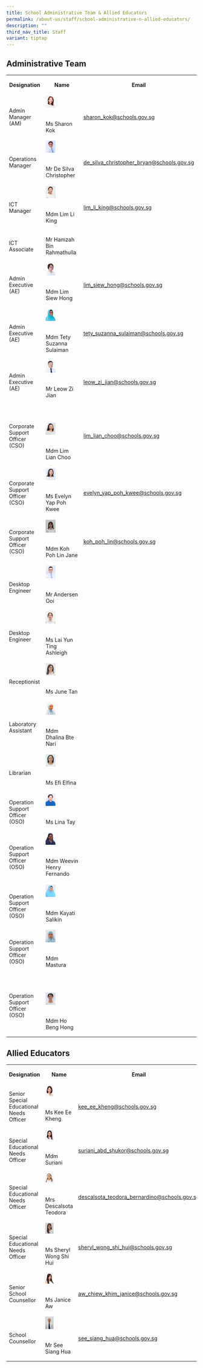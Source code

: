 ```yaml
---
title: School Administrative Team & Allied Educators
permalink: /about-us/staff/school-administrative-n-allied-educators/
description: ""
third_nav_title: Staff
variant: tiptap
---
```

<h2>Administrative Team</h2><table><tbody><tr><th rowspan="1" colspan="1"><p><strong>Designation</strong></p></th><th rowspan="1" colspan="1"><p><strong>Name</strong></p></th><th rowspan="1" colspan="1"><p><strong>Email</strong></p></th></tr><tr><td rowspan="1" colspan="1"><p>Admin Manager (AM)</p></td><td rowspan="1" colspan="1"><div class="isomer-image-wrapper"><img style="width:30%" height="auto" width="100%" src="/images/130)%20Ms%20Sharon%20Chantale%20Kok%20Yeng%20Ling.jpeg"></div><p><br>Ms Sharon Kok</p></td><td rowspan="1" colspan="1"><p><a href="sharon_kok@schools.gov.sg" rel="noopener noreferrer nofollow" target="_blank"><u>sharon_kok@schools.gov.sg</u></a></p></td></tr><tr><td rowspan="1" colspan="1"><p>Operations Manager</p></td><td rowspan="1" colspan="1"><div class="isomer-image-wrapper"><img style="width:30%" height="auto" width="100%" src="/images/115)%20MR%20DE%20SILVA%20CHRISTOPHER%20BRYAN.jpeg"></div><p><br>Mr De Silva Christopher</p></td><td rowspan="1" colspan="1"><p><a href="de_silva_christopher_bryan@schools.gov.sg" rel="noopener noreferrer nofollow" target="_blank"><u>de_silva_christopher_bryan@schools.gov.sg</u></a></p></td></tr><tr><td rowspan="1" colspan="1"><p>ICT Manager</p></td><td rowspan="1" colspan="1"><div class="isomer-image-wrapper"><img style="width:30%" height="auto" width="100%" src="/images/Li%20King.png"></div><p><br>Mdm Lim Li King<br></p></td><td rowspan="1" colspan="1"><p><a href="lim_li_king@schools.gov.sg" rel="noopener noreferrer nofollow" target="_blank"><u>lim_li_king@schools.gov.sg</u></a></p></td></tr><tr><td rowspan="1" colspan="1"><p>ICT Associate</p></td><td rowspan="1" colspan="1"><p></p><p></p><p>Mr Hamzah Bin Rahmathulla</p></td><td rowspan="1" colspan="1"><p></p></td></tr><tr><td rowspan="1" colspan="1"><p>Admin Executive (AE)</p></td><td rowspan="1" colspan="1"><div class="isomer-image-wrapper"><img style="width:30%" height="auto" width="100%" src="/images/147%20Mdm%20Liew%20Siew%20Hong%20Alicia.jpeg"></div><p><br>Mdm Lim Siew Hong</p></td><td rowspan="1" colspan="1"><p><a href="lim_siew_hong@schools.gov.sg" rel="noopener noreferrer nofollow" target="_blank"><u>lim_siew_hong@schools.gov.sg</u></a></p></td></tr><tr><td rowspan="1" colspan="1"><p>Admin Executive (AE)</p></td><td rowspan="1" colspan="1"><div class="isomer-image-wrapper"><img style="width:30%" height="auto" width="100%" src="/images/138)%20Mdm%20Tety%20Suzanna%20Binte%20Sulaiman.jpeg"></div><p><br>Mdm Tety Suzanna Sulaiman<br></p></td><td rowspan="1" colspan="1"><p><a href="tety_suzanna_sulaiman@schools.gov.sg" rel="noopener noreferrer nofollow" target="_blank"><u>tety_suzanna_sulaiman@schools.gov.sg</u></a></p></td></tr><tr><td rowspan="1" colspan="1"><p>Admin Executive (AE)</p></td><td rowspan="1" colspan="1"><div class="isomer-image-wrapper"><img style="width:30%" height="auto" width="100%" src="/images/141)%20Mr%20Leow%20Zi%20Jian.jpeg"></div><p><br>Mr Leow Zi Jian</p></td><td rowspan="1" colspan="1"><p><a href="leow_zi_jian@schools.gov.sg" rel="noopener noreferrer nofollow" target="_blank"><u>leow_zi_jian@schools.gov.sg</u></a></p></td></tr><tr><td rowspan="1" colspan="1"><p>Corporate Support Officer (CSO)</p></td><td rowspan="1" colspan="1"><p><br></p><div class="isomer-image-wrapper"><img style="width:30%" height="auto" width="100%" src="/images/95)%20MDM%20LIM%20LIAN%20CHOO.jpeg"></div><p><br>Mdm Lim Lian Choo</p></td><td rowspan="1" colspan="1"><p><a href="lim_lian_choo@schools.gov.sg" rel="noopener noreferrer nofollow" target="_blank"><u>lim_lian_choo@schools.gov.sg</u></a></p></td></tr><tr><td rowspan="1" colspan="1"><p>Corporate Support Officer (CSO)</p></td><td rowspan="1" colspan="1"><div class="isomer-image-wrapper"><img style="width:30%" height="auto" width="100%" src="/images/135)%20Mdm%20Evelyn%20Yap%20Poh%20Kwee.jpeg"></div><p><br>Ms Evelyn Yap Poh Kwee</p></td><td rowspan="1" colspan="1"><p><a href="evelyn_yap_poh_kwee@schools.gov.sg" rel="noopener noreferrer nofollow" target="_blank"><u>evelyn_yap_poh_kwee@schools.gov.sg</u></a></p></td></tr><tr><td rowspan="1" colspan="1"><p>Corporate Support Officer (CSO)</p></td><td rowspan="1" colspan="1"><div class="isomer-image-wrapper"><img style="width:30%" height="auto" width="100%" src="/images/School%20Admin%20&amp;%20Ops/koh%20poh%20lin%20jane.jpg"></div><p><br>Mdm Koh Poh Lin Jane</p></td><td rowspan="1" colspan="1"><p><a href="koh_poh_lin@schools.gov.sg" rel="noopener noreferrer nofollow" target="_blank"><u>koh_poh_lin@schools.gov.sg</u></a></p></td></tr><tr><td rowspan="1" colspan="1"><p>Desktop Engineer</p></td><td rowspan="1" colspan="1"><div class="isomer-image-wrapper"><img style="width:30%" height="auto" width="100%" src="/images/School%20Admin%20&amp;%20Ops/mr%20andersen%20.jpg"></div><p><br>Mr Andersen Ooi</p></td><td rowspan="1" colspan="1"><p></p></td></tr><tr><td rowspan="1" colspan="1"><p>Desktop Engineer</p></td><td rowspan="1" colspan="1"><div class="isomer-image-wrapper"><img style="width:30%" height="auto" width="100%" src="/images/School%20Admin%20&amp;%20Ops/miss%20ashleigh%20lai.jpg"></div><p><br>Ms Lai Yun Ting Ashleigh</p></td><td rowspan="1" colspan="1"><p></p></td></tr><tr><td rowspan="1" colspan="1"><p>Receptionist</p></td><td rowspan="1" colspan="1"><div class="isomer-image-wrapper"><img style="width:30%" height="auto" width="100%" src="/images/School%20Admin%20&amp;%20Ops/ms%20june%20tan.jpg"></div><p><br>Ms June Tan</p></td><td rowspan="1" colspan="1"><p></p></td></tr><tr><td rowspan="1" colspan="1"><p>Laboratory Assistant</p></td><td rowspan="1" colspan="1"><div class="isomer-image-wrapper"><img style="width:30%" height="auto" width="100%" src="/images/School%20Admin%20&amp;%20Ops/mdm%20dhalina%20.jpg"></div><p><br>Mdm Dhalina Bte Nari</p></td><td rowspan="1" colspan="1"><p></p></td></tr><tr><td rowspan="1" colspan="1"><p>Librarian</p></td><td rowspan="1" colspan="1"><div class="isomer-image-wrapper"><img style="width:30%" height="auto" width="100%" src="/images/School%20Admin%20&amp;%20Ops/miss%20efi%20elfina%20.jpg"></div><p><br>Ms Efi Elfina</p></td><td rowspan="1" colspan="1"><p></p></td></tr><tr><td rowspan="1" colspan="1"><p>Operation Support Officer (OSO)</p></td><td rowspan="1" colspan="1"><div class="isomer-image-wrapper"><img style="width:30%" height="auto" width="100%" src="/images/School%20Admin%20&amp;%20Ops/ms%20lina%20tay.jpg"></div><p><br>Ms Lina Tay</p></td><td rowspan="1" colspan="1"><p></p></td></tr><tr><td rowspan="1" colspan="1"><p>Operation Support Officer (OSO)</p></td><td rowspan="1" colspan="1"><div class="isomer-image-wrapper"><img style="width:30%" height="auto" width="100%" src="/images/School%20Admin%20&amp;%20Ops/mdm%20weevin%20.jpg"></div><p><br>Mdm Weevin Henry Fernando</p></td><td rowspan="1" colspan="1"><p></p></td></tr><tr><td rowspan="1" colspan="1"><p>Operation Support Officer (OSO)</p></td><td rowspan="1" colspan="1"><div class="isomer-image-wrapper"><img style="width:30%" height="auto" width="100%" src="/images/School%20Admin%20&amp;%20Ops/mdm%20kayati%20.jpg"></div><p><br>Mdm Kayati Salikin</p></td><td rowspan="1" colspan="1"><p></p></td></tr><tr><td rowspan="1" colspan="1"><p>Operation Support Officer (OSO)</p></td><td rowspan="1" colspan="1"><div class="isomer-image-wrapper"><img style="width:30%" height="auto" width="100%" src="/images/School%20Admin%20&amp;%20Ops/mdm%20masturah.jpg"></div><p><br>Mdm Mastura</p></td><td rowspan="1" colspan="1"><p></p></td></tr><tr><td rowspan="1" colspan="1"><p>Operation Support Officer (OSO)</p></td><td rowspan="1" colspan="1"><p><br></p><div class="isomer-image-wrapper"><img style="width:30%" height="auto" width="100%" src="/images/School%20Admin%20&amp;%20Ops/hobenghong.jpg"></div><p><br>Mdm Ho Beng Hong</p></td><td rowspan="1" colspan="1"><p></p></td></tr></tbody></table><h2>Allied Educators</h2><table><tbody><tr><th rowspan="1" colspan="1"><p><strong>Designation</strong></p></th><th rowspan="1" colspan="1"><p><strong>Name</strong></p></th><th rowspan="1" colspan="1"><p><strong>Email</strong></p></th></tr><tr><td rowspan="1" colspan="1"><p>Senior Special Educational Needs Officer</p></td><td rowspan="1" colspan="1"><div class="isomer-image-wrapper"><img style="width:30%" height="auto" width="100%" src="/images/134)%20Ms%20Kee%20Ee%20Kheng.jpeg"></div><p><br>Ms Kee Ee Kheng</p></td><td rowspan="1" colspan="1"><p><a href="kee_ee_kheng@schools.gov.sg" rel="noopener noreferrer nofollow" target="_blank"><u>kee_ee_kheng@schools.gov.sg</u></a></p></td></tr><tr><td rowspan="1" colspan="1"><p>Special Educational Needs Officer</p></td><td rowspan="1" colspan="1"><div class="isomer-image-wrapper"><img style="width:30%" height="auto" width="100%" src="/images/155)%20Mdm%20Suriani%20Bte%20Abd%20Shukor.jpeg"></div><p><br>Mdm Suriani</p></td><td rowspan="1" colspan="1"><p><a href="suriani_abd_shukor@schools.gov.sg" rel="noopener noreferrer nofollow" target="_blank"><u>suriani_abd_shukor@schools.gov.sg</u></a></p></td></tr><tr><td rowspan="1" colspan="1"><p>Special Educational Needs Officer</p></td><td rowspan="1" colspan="1"><div class="isomer-image-wrapper"><img style="width:30%" height="auto" width="100%" src="/images/Allied%20Educators/mrs%20descalsota%20teodora%20.jpg"></div><p><br>Mrs Descalsota Teodora<br></p></td><td rowspan="1" colspan="1"><p><a href="descalsota_teodora_bernardino@schools.gov.sg" rel="noopener noreferrer nofollow" target="_blank"><u>descalsota_teodora_bernardino@schools.gov.sg</u></a></p></td></tr><tr><td rowspan="1" colspan="1"><p>Special Educational Needs Officer</p></td><td rowspan="1" colspan="1"><div class="isomer-image-wrapper"><img style="width:30%" height="auto" width="100%" src="/images/Allied%20Educators/ms%20sheryl%20wong%20.jpg"></div><p><br>Ms Sheryl Wong Shi Hui</p></td><td rowspan="1" colspan="1"><p><a href="lim_siew_hong@schools.gov.sg" rel="noopener noreferrer nofollow" target="_blank"><u>sheryl_wong_shi_hui@schools.gov.sg</u></a></p></td></tr><tr><td rowspan="1" colspan="1"><p>Senior School Counsellor</p></td><td rowspan="1" colspan="1"><div class="isomer-image-wrapper"><img style="width:30%" height="auto" width="100%" src="/images/128)%20Ms%20Janice%20Aw%20Chiew%20Khim.jpeg"></div><p><br>Ms Janice Aw<br></p></td><td rowspan="1" colspan="1"><p><a href="tety_suzanna_sulaiman@schools.gov.sg" rel="noopener noreferrer nofollow" target="_blank"><u>aw_chiew_khim_janice@schools.gov.sg</u></a></p></td></tr><tr><td rowspan="1" colspan="1"><p>School Counsellor</p></td><td rowspan="1" colspan="1"><div class="isomer-image-wrapper"><img style="width:30%" height="auto" width="100%" src="/images/Siang%20Hua.jpeg"></div><p><br>Mr See Siang Hua</p></td><td rowspan="1" colspan="1"><p><a href="leow_zi_jian@schools.gov.sg" rel="noopener noreferrer nofollow" target="_blank"><u>see_siang_hua@schools.gov.sg</u></a></p></td></tr></tbody></table><p></p>